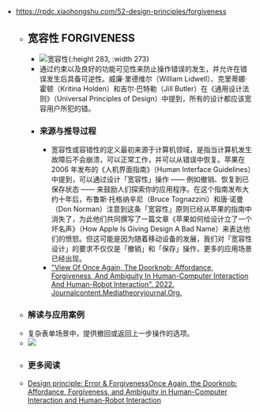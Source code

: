 - https://rpdc.xiaohongshu.com/52-design-principles/forgiveness
	- ## **宽容性 FORGIVENESS**
		- ![宽容性](https://picasso-static.xiaohongshu.com/fe-platform/a8a4df5b30ff6ee8d85d694d51163912a804e475.gif){:height 283, :width 273}
		- 通过约束以及良好的功能可见性来防止操作错误的发生，并允许在错误发生后具备可逆性。威廉·里德维尔（William Lidwell）、克里蒂娜·霍顿（Kritina Holden）和吉尔·巴特勒（Jill Butler）在《通用设计法则》（Universal Principles of Design）中提到，所有的设计都应该宽容用户所犯的错。
		- ### 来源与推导过程
			- 宽容性或容错性的定义最初来源于计算机领域，是指当计算机发生故障后不会崩溃，可以正常工作，并可以从错误中恢复。苹果在 2006 年发布的《人机界面指南》（Human Interface Guidelines）中提到，可以通过设计「宽容性」操作 —— 例如撤销、恢复到已保存状态 —— 来鼓励人们探索你的应用程序。在这个指南发布大约十年后，布鲁斯·托格纳辛尼（Bruce Tognazzini）和唐·诺曼（Don Norman）注意到这条「宽容性」原则已经从苹果的指南中消失了，为此他们共同撰写了一篇文章《苹果如何给设计立了一个坏名声》（How Apple Is Giving Design A Bad Name）来表达他们的愤怒。但这可能是因为随着移动设备的发展，我们对「宽容性设计」的要求不仅仅是「撤销」和「保存」操作，更多的应用场景已经出现。
			- ["View Of Once Again, The Doorknob: Affordance, Forgiveness, And Ambiguity In Human-Computer Interaction And Human-Robot Interaction". 2022. Journalcontent.Mediatheoryjournal.Org.](http://journalcontent.mediatheoryjournal.org/index.php/mt/article/view/79/70)
	- ### 解读与应用案例
	- 复杂表单场景中，提供撤回或返回上一步操作的选项。
	- ![](https://picasso-static.xiaohongshu.com/fe-platform/6c9875cfe24a917c60900758a7a24ce034942d01.png)
	- ### 更多阅读
	- [Design principle: Error & Forgiveness](https://marvelapp.com/blog/design-principle-error-forgiveness/)[Once Again, the Doorknob: Affordance, Forgiveness, and Ambiguity in Human-Computer Interaction and Human-Robot Interaction](http://journalcontent.mediatheoryjournal.org/index.php/mt/article/view/79/70)
